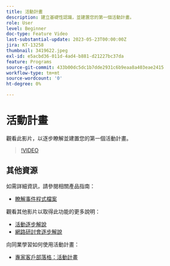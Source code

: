 ```yaml
---
title: 活動計畫
description: 建立基礎性認識，並建置您的第一個活動計畫。
role: User
level: Beginner
doc-type: Feature Video
last-substantial-update: 2023-05-23T00:00:00Z
jira: KT-13258
thumbnail: 3419622.jpeg
exl-id: e5acbd36-011d-4ad4-b881-d21227bc37da
feature: Programs
source-git-commit: 433b00dc5dc1b7dde2931c6b9eaa8a403eae2415
workflow-type: tm+mt
source-wordcount: '0'
ht-degree: 0%

---
```


# 活動計畫

觀看此影片，以逐步瞭解並建置您的第一個活動計畫。

>[!VIDEO](https://video.tv.adobe.com/v/3419622/?learn=on)

## 其他資源

如需詳細資訊，請參閱相關產品指南：

* [瞭解事件程式檔案](https://experienceleague.adobe.com/docs/marketo/using/product-docs/demand-generation/events/understanding-events/understanding-event-programs.html?lang=en)

觀看其他影片以取得此功能的更多說明：
* [活動逐步解說](https://experienceleague.adobe.com/docs/marketo-learn/tutorials/events/events-watch.html?lang=en)
* [網路研討會逐步解說](https://experienceleague.adobe.com/docs/marketo-learn/tutorials/events/webinar-watch.html?lang=en)

向同業學習如何使用活動計畫：
* [專家客戶部落格：活動計畫](https://nation.marketo.com/t5/product-blogs/marketo-success-series-event-programs/ba-p/299191)
